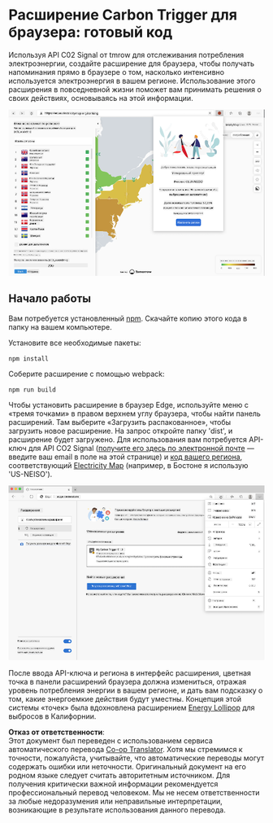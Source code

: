 <!--
CO_OP_TRANSLATOR_METADATA:
{
  "original_hash": "fab4e6b4f0efcd587a9029d82991f597",
  "translation_date": "2025-08-25T23:49:54+00:00",
  "source_file": "5-browser-extension/solution/README.md",
  "language_code": "ru"
}
-->
# Расширение Carbon Trigger для браузера: готовый код

Используя API C02 Signal от tmrow для отслеживания потребления электроэнергии, создайте расширение для браузера, чтобы получать напоминания прямо в браузере о том, насколько интенсивно используется электроэнергия в вашем регионе. Использование этого расширения в повседневной жизни поможет вам принимать решения о своих действиях, основываясь на этой информации.

![скриншот расширения](../../../../translated_images/extension-screenshot.0e7f5bfa110e92e3875e1bc9405edd45a3d2e02963e48900adb91926a62a5807.ru.png)

## Начало работы

Вам потребуется установленный [npm](https://npmjs.com). Скачайте копию этого кода в папку на вашем компьютере.

Установите все необходимые пакеты:

```
npm install
```

Соберите расширение с помощью webpack:

```
npm run build
```

Чтобы установить расширение в браузер Edge, используйте меню с «тремя точками» в правом верхнем углу браузера, чтобы найти панель расширений. Там выберите «Загрузить распакованное», чтобы загрузить новое расширение. На запрос откройте папку 'dist', и расширение будет загружено. Для использования вам потребуется API-ключ для API CO2 Signal ([получите его здесь по электронной почте](https://www.co2signal.com/) — введите ваш email в поле на этой странице) и [код вашего региона](http://api.electricitymap.org/v3/zones), соответствующий [Electricity Map](https://www.electricitymap.org/map) (например, в Бостоне я использую 'US-NEISO').

![установка](../../../../translated_images/install-on-edge.78634f02842c48283726c531998679a6f03a45556b2ee99d8ff231fe41446324.ru.png)

После ввода API-ключа и региона в интерфейс расширения, цветная точка в панели расширений браузера должна измениться, отражая уровень потребления энергии в вашем регионе, и дать вам подсказку о том, какие энергоемкие действия будут уместны. Концепция этой системы «точек» была вдохновлена расширением [Energy Lollipop](https://energylollipop.com/) для выбросов в Калифорнии.

**Отказ от ответственности**:  
Этот документ был переведен с использованием сервиса автоматического перевода [Co-op Translator](https://github.com/Azure/co-op-translator). Хотя мы стремимся к точности, пожалуйста, учитывайте, что автоматические переводы могут содержать ошибки или неточности. Оригинальный документ на его родном языке следует считать авторитетным источником. Для получения критически важной информации рекомендуется профессиональный перевод человеком. Мы не несем ответственности за любые недоразумения или неправильные интерпретации, возникающие в результате использования данного перевода.